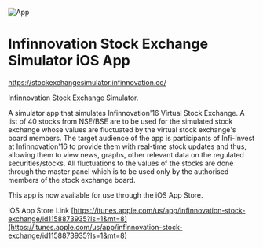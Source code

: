 ![App](https://s21.postimg.org/f7kccl2uv/Simulator_Screen_Shot_26_Sep_2016_6_14_09_PM_ip.png)
# Infinnovation Stock Exchange Simulator iOS App

https://stockexchangesimulator.infinnovation.co/

Infinnovation Stock Exchange Simulator.

A simulator app that simulates Infinnovation'16 Virtual Stock Exchange.
A list of 40 stocks from NSE/BSE are to be used for the simulated stock exchange whose values are fluctuated by the virtual stock exchange's board members. The target audience of the app is participants of Infi-Invest at Infinnovation'16 to provide them with real-time stock updates and thus, allowing them to view news, graphs, other relevant data on the regulated securities/stocks. All fluctuations to the values of the stocks are done through the master panel which is to be used only by the authorised members of the stock exchange board.

This app is now available for use through the iOS App Store.

iOS App Store Link
[https://itunes.apple.com/us/app/infinnovation-stock-exchange/id1158873935?ls=1&mt=8](https://itunes.apple.com/us/app/infinnovation-stock-exchange/id1158873935?ls=1&mt=8)
